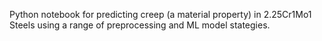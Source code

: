 Python notebook for predicting creep (a material property) in 2.25Cr1Mo1 Steels using a range of preprocessing and ML model stategies.
